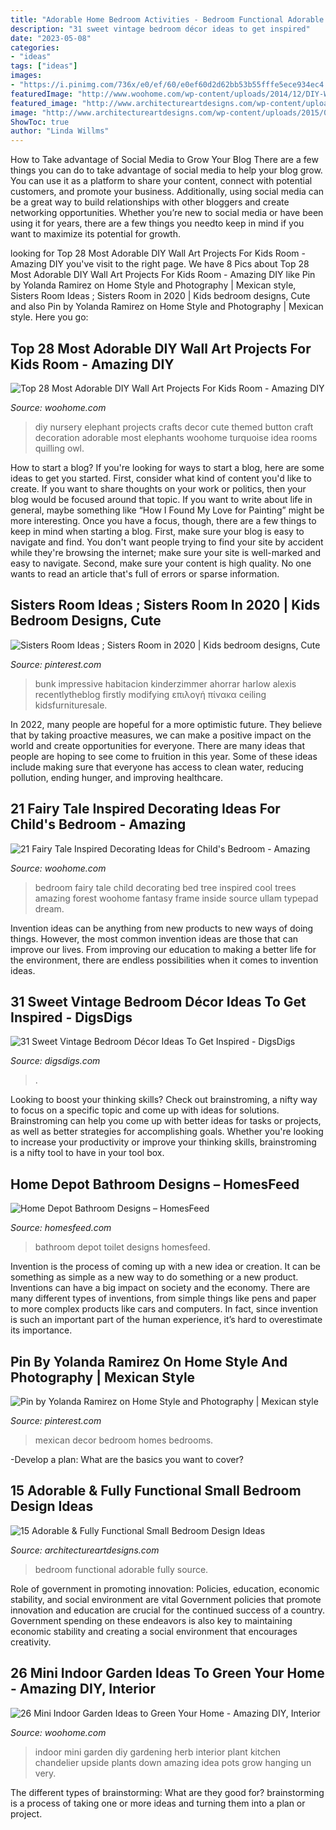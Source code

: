 ```yaml
---
title: "Adorable Home Bedroom Activities - Bedroom Functional Adorable Fully Source"
description: "31 sweet vintage bedroom décor ideas to get inspired"
date: "2023-05-08"
categories:
- "ideas"
tags: ["ideas"]
images:
- "https://i.pinimg.com/736x/e0/ef/60/e0ef60d2d62bb53b55fffe5ece934ec4.jpg"
featuredImage: "http://www.woohome.com/wp-content/uploads/2014/12/DIY-Wall-art-for-kids-room-24.jpg"
featured_image: "http://www.architectureartdesigns.com/wp-content/uploads/2015/02/737-630x452.jpg"
image: "http://www.architectureartdesigns.com/wp-content/uploads/2015/02/737-630x452.jpg"
ShowToc: true
author: "Linda Willms"
---
```



How to Take advantage of Social Media to Grow Your Blog
There are a few things you can do to take advantage of social media to help your blog grow. You can use it as a platform to share your content, connect with potential customers, and promote your business. Additionally, using social media can be a great way to build relationships with other bloggers and create networking opportunities. Whether you’re new to social media or have been using it for years, there are a few things you needto keep in mind if you want to maximize its potential for growth.

	

		
looking for Top 28 Most Adorable DIY Wall Art Projects For Kids Room - Amazing DIY you've visit to the right page. We have 8 Pics about Top 28 Most Adorable DIY Wall Art Projects For Kids Room - Amazing DIY like Pin by Yolanda Ramirez on Home Style and Photography | Mexican style, Sisters Room Ideas ; Sisters Room in 2020 | Kids bedroom designs, Cute and also Pin by Yolanda Ramirez on Home Style and Photography | Mexican style. Here you go:
		
    
## Top 28 Most Adorable DIY Wall Art Projects For Kids Room - Amazing DIY

<img loading=lazy src="http://www.woohome.com/wp-content/uploads/2014/12/DIY-Wall-art-for-kids-room-24.jpg" onerror="this.onerror=null;this.src='https://tse2.mm.bing.net/th?id=OIP.bLxpCXmJkEHNnzdBGK00_wHaLH&amp;pid=15.1';" alt="Top 28 Most Adorable DIY Wall Art Projects For Kids Room - Amazing DIY">

_Source: woohome.com_

>diy nursery elephant projects crafts decor cute themed button craft decoration adorable most elephants woohome turquoise idea rooms quilling owl. 

	

How to start a blog?
If you're looking for ways to start a blog, here are some ideas to get you started. First, consider what kind of content you'd like to create. If you want to share thoughts on your work or politics, then your blog would be focused around that topic. If you want to write about life in general, maybe something like “How I Found My Love for Painting” might be more interesting. Once you have a focus, though, there are a few things to keep in mind when starting a blog. First, make sure your blog is easy to navigate and find. You don't want people trying to find your site by accident while they're browsing the internet; make sure your site is well-marked and easy to navigate. Second, make sure your content is high quality. No one wants to read an article that's full of errors or sparse information.

    
## Sisters Room Ideas ; Sisters Room In 2020 | Kids Bedroom Designs, Cute

<img loading=lazy src="https://i.pinimg.com/736x/e0/ef/60/e0ef60d2d62bb53b55fffe5ece934ec4.jpg" onerror="this.onerror=null;this.src='https://tse1.mm.bing.net/th?id=OIP.7m1DT92ehhyIm9Jv1DnUDAHaLK&amp;pid=15.1';" alt="Sisters Room Ideas ; Sisters Room in 2020 | Kids bedroom designs, Cute">

_Source: pinterest.com_

>bunk impressive habitacion kinderzimmer ahorrar harlow alexis recentlytheblog firstly modifying επιλογή πίνακα ceiling kidsfurnituresale. 

	

In 2022, many people are hopeful for a more optimistic future. They believe that by taking proactive measures, we can make a positive impact on the world and create opportunities for everyone. There are many ideas that people are hoping to see come to fruition in this year. Some of these ideas include making sure that everyone has access to clean water, reducing pollution, ending hunger, and improving healthcare.

    
## 21 Fairy Tale Inspired Decorating Ideas For Child&#039;s Bedroom - Amazing

<img loading=lazy src="http://www.woohome.com/wp-content/uploads/2015/06/Fairy-Tale-Child-Bedroom-WooHome-16.jpg" onerror="this.onerror=null;this.src='https://tse3.mm.bing.net/th?id=OIP.nvElJIyhfHa9SMyDZ9n7JgHaLE&amp;pid=15.1';" alt="21 Fairy Tale Inspired Decorating Ideas for Child&#039;s Bedroom - Amazing">

_Source: woohome.com_

>bedroom fairy tale child decorating bed tree inspired cool trees amazing forest woohome fantasy frame inside source ullam typepad dream. 

	

Invention ideas can be anything from new products to new ways of doing things. However, the most common invention ideas are those that can improve our lives. From improving our education to making a better life for the environment, there are endless possibilities when it comes to invention ideas.

    
## 31 Sweet Vintage Bedroom Décor Ideas To Get Inspired - DigsDigs

<img loading=lazy src="https://www.digsdigs.com/photos/sweet-vintage-bedroom-decor-ideas-to-get-inspired-30-554x830.jpg" onerror="this.onerror=null;this.src='https://tse1.mm.bing.net/th?id=OIP.6r48CMKblAyQSx6XpcXlPQHaLG&amp;pid=15.1';" alt="31 Sweet Vintage Bedroom Décor Ideas To Get Inspired - DigsDigs">

_Source: digsdigs.com_

>. 

	

Looking to boost your thinking skills? Check out brainstroming, a nifty way to focus on a specific topic and come up with ideas for solutions. Brainstroming can help you come up with better ideas for tasks or projects, as well as better strategies for accomplishing goals. Whether you're looking to increase your productivity or improve your thinking skills, brainstroming is a nifty tool to have in your tool box.

    
## Home Depot Bathroom Designs – HomesFeed

<img loading=lazy src="https://homesfeed.com/wp-content/uploads/2015/09/toilet-rug-sink-cabinet-lamp-mirror.jpg" onerror="this.onerror=null;this.src='https://tse1.mm.bing.net/th?id=OIP.gvCkBhTRN_6xoFEQ40pyJQHaLJ&amp;pid=15.1';" alt="Home Depot Bathroom Designs – HomesFeed">

_Source: homesfeed.com_

>bathroom depot toilet designs homesfeed. 

	

Invention is the process of coming up with a new idea or creation. It can be something as simple as a new way to do something or a new product. Inventions can have a big impact on society and the economy. There are many different types of inventions, from simple things like pens and paper to more complex products like cars and computers. In fact, since invention is such an important part of the human experience, it’s hard to overestimate its importance.

    
## Pin By Yolanda Ramirez On Home Style And Photography | Mexican Style

<img loading=lazy src="https://i.pinimg.com/originals/f1/46/1c/f1461cb2bc9e9ddaf3a0c2ed7f1e26da.jpg" onerror="this.onerror=null;this.src='https://tse1.mm.bing.net/th?id=OIP.TP2TJo0h38G5clNjZoA5lAHaNK&amp;pid=15.1';" alt="Pin by Yolanda Ramirez on Home Style and Photography | Mexican style">

_Source: pinterest.com_

>mexican decor bedroom homes bedrooms. 

	

-Develop a plan: What are the basics you want to cover?

    
## 15 Adorable &amp; Fully Functional Small Bedroom Design Ideas

<img loading=lazy src="http://www.architectureartdesigns.com/wp-content/uploads/2015/02/737-630x452.jpg" onerror="this.onerror=null;this.src='https://tse3.mm.bing.net/th?id=OIP.TKd-T_XRQB7qN5Ga5MkVuQHaFU&amp;pid=15.1';" alt="15 Adorable &amp; Fully Functional Small Bedroom Design Ideas">

_Source: architectureartdesigns.com_

>bedroom functional adorable fully source. 

	

Role of government in promoting innovation: Policies, education, economic stability, and social environment are vital
Government policies that promote innovation and education are crucial for the continued success of a country. Government spending on these endeavors is also key to maintaining economic stability and creating a social environment that encourages creativity.

    
## 26 Mini Indoor Garden Ideas To Green Your Home - Amazing DIY, Interior

<img loading=lazy src="http://www.woohome.com/wp-content/uploads/2014/03/Mini-Indoor-Gardening-26.jpg" onerror="this.onerror=null;this.src='https://tse1.mm.bing.net/th?id=OIP.w-B-pDD9y9qYrcVnrGWyiQHaTA&amp;pid=15.1';" alt="26 Mini Indoor Garden Ideas to Green Your Home - Amazing DIY, Interior">

_Source: woohome.com_

>indoor mini garden diy gardening herb interior plant kitchen chandelier upside plants down amazing idea pots grow hanging un very. 

	

The different types of brainstorming: What are they good for?
brainstorming is a process of taking one or more ideas and turning them into a plan or project.

